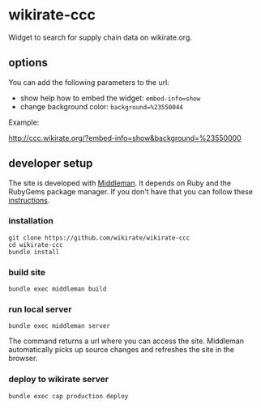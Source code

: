 # wikirate-ccc
Widget to search for supply chain data on wikirate.org.

## options

You can add the following parameters to the url:

* show help how to embed the widget: `embed-info=show`
* change background color: `background=%23550044`

Example:
  
http://ccc.wikirate.org/?embed-info=show&background=%23550000

## developer setup
The site is developed with [Middleman](https://middlemanapp.com). It depends on Ruby and the 
RubyGems package manager. If you don't have that you can follow these [instructions](https://middlemanapp.com/basics/install/). 
 
 
### installation 
```shell
git clone https://github.com/wikirate/wikirate-ccc
cd wikirate-ccc
bundle install
```

### build site
```
bundle exec middleman build
```

### run local server
```
bundle exec middleman server
```  

The command returns a url where you can access the site.
Middleman automatically picks up source changes and refreshes
the site in the browser.

### deploy to wikirate server
``` 
bundle exec cap production deploy
```

